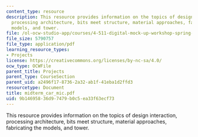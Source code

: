 ```yaml
---
content_type: resource
description: This resource provides information on the topics of design interaction,
  processing architecture, bits meet structure, material approaches, fabricating the
  models, and tower.
file: /ol-ocw-studio-app/courses/4-511-digital-mock-up-workshop-spring-2006/9b14695836d97479b0c5ea33f63ecf73_midterm_car_mic.pdf
file_size: 5790757
file_type: application/pdf
learning_resource_types:
- Projects
license: https://creativecommons.org/licenses/by-nc-sa/4.0/
ocw_type: OCWFile
parent_title: Projects
parent_type: CourseSection
parent_uid: a2496f17-8736-2a32-ab1f-41eba1d2ffd3
resourcetype: Document
title: midterm_car_mic.pdf
uid: 9b146958-36d9-7479-b0c5-ea33f63ecf73
---
```

This resource provides information on the topics of design interaction, processing architecture, bits meet structure, material approaches, fabricating the models, and tower.